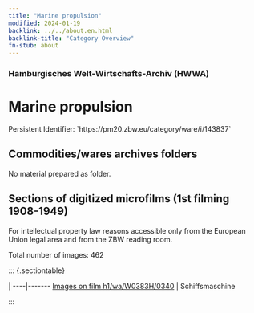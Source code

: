 ```yaml
---
title: "Marine propulsion"
modified: 2024-01-19
backlink: ../../about.en.html
backlink-title: "Category Overview"
fn-stub: about
---
```


### Hamburgisches Welt-Wirtschafts-Archiv (HWWA)

# Marine propulsion

<div class="hint">Persistent Identifier: `https://pm20.zbw.eu/category/ware/i/143837`</div>







## Commodities/wares archives folders





No material prepared as folder.



<a id="filmsections" />

## Sections of digitized microfilms (1st filming 1908-1949)

<p>For intellectual property law reasons accessible only from the European Union legal area and from the ZBW reading room.</p>



<p>Total number of images: 462</p>




::: {.sectiontable}

 | 
----|-------
<a class="btn" href="https://pm20.zbw.eu/film/h1/wa/W0383H/0340" rel="nofollow">Images on film h1/wa/W0383H/0340</a> | Schiffsmaschine


:::

















